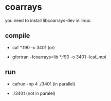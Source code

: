 # coarrays

you need to install libcoarrays-dev in linux.

## compile

* caf *.f90 -o 3401  (or)

* gfortran -fcoarrays=lib *.f90 -o 3401 -lcaf_mpi

## run

* cafrun -np 4 ./3401 (in parallel)

* ./3401 (not in paralel)
